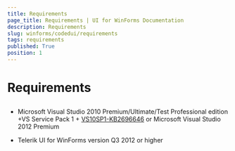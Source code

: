 ```yaml
---
title: Requirements
page_title: Requirements | UI for WinForms Documentation
description: Requirements
slug: winforms/codedui/requirements
tags: requirements
published: True
position: 1
---
```


# Requirements



## 

* Microsoft Visual Studio 2010 Premium/Ultimate/Test Professional edition +VS Service Pack 1 + [VS10SP1-KB2696646](http://support.microsoft.com/kb/2696646) or Microsoft Visual Studio 2012 Premium

* Telerik UI for WinForms version Q3 2012 or higher
            
